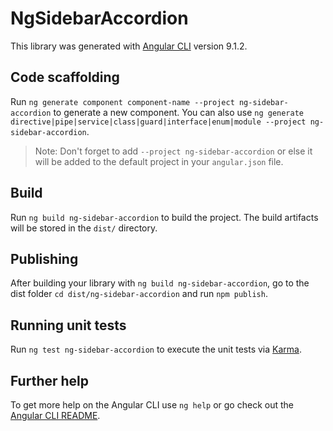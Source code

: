 # NgSidebarAccordion

This library was generated with [Angular CLI](https://github.com/angular/angular-cli) version 9.1.2.

## Code scaffolding

Run `ng generate component component-name --project ng-sidebar-accordion` to generate a new component. You can also use `ng generate directive|pipe|service|class|guard|interface|enum|module --project ng-sidebar-accordion`.
> Note: Don't forget to add `--project ng-sidebar-accordion` or else it will be added to the default project in your `angular.json` file. 

## Build

Run `ng build ng-sidebar-accordion` to build the project. The build artifacts will be stored in the `dist/` directory.

## Publishing

After building your library with `ng build ng-sidebar-accordion`, go to the dist folder `cd dist/ng-sidebar-accordion` and run `npm publish`.

## Running unit tests

Run `ng test ng-sidebar-accordion` to execute the unit tests via [Karma](https://karma-runner.github.io).

## Further help

To get more help on the Angular CLI use `ng help` or go check out the [Angular CLI README](https://github.com/angular/angular-cli/blob/master/README.md).
